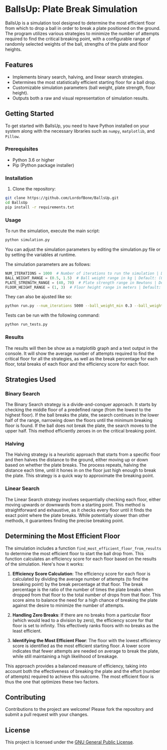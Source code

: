 # BallsUp: Plate Break Simulation

BallsUp is a simulation tool designed to determine the most efficient floor from which to drop a ball in order to break a plate positioned on the ground. 
The program utilizes various strategies to minimize the number of attempts required to find the critical breaking point, 
with a configurable range of randomly selected weights of the ball, strengths of the plate and floor heights.

## Features

- Implements binary search, halving, and linear search strategies.
- Determines the most statistically efficient starting floor for a ball drop.
- Customizable simulation parameters (ball weight, plate strength, floor height).
- Outputs both a raw and visual representation of simulation results.

## Getting Started

To get started with BallsUp, you need to have Python installed on your system along with the necessary libraries such as `numpy`, `matplotlib`, and `Pillow`.

### Prerequisites

- Python 3.6 or higher
- Pip (Python package installer)

### Installation

1. Clone the repository:
```bash
git clone https://github.com/LordofBone/BallsUp.git
cd BallsUp
pip install -r requirements.txt
```

### Usage

To run the simulation, execute the main script:
```bash
python simulation.py
```

You can adjust the simulation parameters by editing the simulation.py file or by setting the variables at runtime.

The simulation parameters are as follows:
```python
NUM_ITERATIONS = 1000  # Number of iterations to run the simulation | Default: 1000
BALL_WEIGHT_RANGE = (0.5, 1.5)  # Ball weight range in kg | Default: (0.5, 1.5)
PLATE_STRENGTH_RANGE = (40, 70)  # Plate strength range in Newtons | Default: (40, 70)
FLOOR_HEIGHT_RANGE = (1, 3)  # Floor height range in meters | Default: (1, 3)
```

They can also be ajusted like so:
```bash
python run.py --num_iterations 5000 --ball_weight_min 0.3 --ball_weight_max 2.0 --plate_strength_min 30 --plate_strength_max 80
```

Tests can be run with the following command:
```bash
python run_tests.py
```

### Results

The results will then be show as a matplotlib graph and a text output in the console.
It will show the average number of attempts required to find the critical floor for all the strategies, as well as the break percentage for each floor, 
total breaks of each floor and the efficiency score for each floor.

## Strategies Used

### Binary Search
The Binary Search strategy is a divide-and-conquer approach. It starts by checking the middle floor of a predefined range
(from the lowest to the highest floor). If the ball breaks the plate, the search continues in the lower half of the range, 
narrowing down the floors until the minimum breaking floor is found. If the ball does not break the plate, the search moves to the upper half. 
This method efficiently zeroes in on the critical breaking point.

### Halving
The Halving strategy is a heuristic approach that starts from a specific floor and then halves the distance to the ground, 
either moving up or down based on whether the plate breaks. The process repeats, halving the distance each time, 
until it hones in on the floor just high enough to break the plate. This strategy is a quick way to approximate the breaking point.

### Linear Search
The Linear Search strategy involves sequentially checking each floor, either moving upwards or downwards from a starting point. 
This method is straightforward and exhaustive, as it checks every floor until it finds the exact point where the plate breaks. 
While potentially slower than other methods, it guarantees finding the precise breaking point.

## Determining the Most Efficient Floor

The simulation includes a function `find_most_efficient_floor_from_results` to determine the most efficient floor to start the ball drop from. 
This function calculates an efficiency score for each floor based on the results of the simulation. Here's how it works:

1. **Efficiency Score Calculation**: The efficiency score for each floor is calculated by dividing the average number of attempts (to find the breaking point) by the break percentage at that floor. The break percentage is the ratio of the number of times the plate breaks when dropped from that floor to the total number of drops from that floor. This score aims to balance the need for a high chance of breaking the plate against the desire to minimize the number of attempts.

2. **Handling Zero Breaks**: If there are no breaks from a particular floor (which would lead to a division by zero), the efficiency score for that floor is set to infinity. This effectively ranks floors with no breaks as the least efficient.

3. **Identifying the Most Efficient Floor**: The floor with the lowest efficiency score is identified as the most efficient starting floor. A lower score indicates that fewer attempts are needed on average to break the plate, while still maintaining a high likelihood of breakage.

This approach provides a balanced measure of efficiency, taking into account both the effectiveness of breaking the plate and the effort (number of attempts) required to achieve this outcome. The most efficient floor is thus the one that optimizes these two factors.


## Contributing

Contributions to the project are welcome! Please fork the repository and submit a pull request with your changes.

## License

This project is licensed under the [GNU General Public License](https://www.gnu.org/licenses/gpl-3.0.en.html).